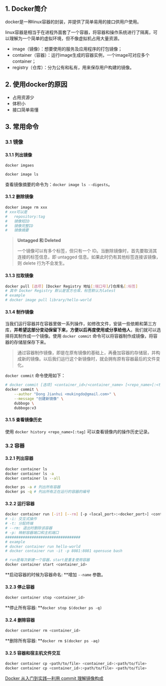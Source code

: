 ## 1. Docker简介

docker是一种linux容器的封装，并提供了简单易用的接口供用户使用。

linux容器是相当于在进程外面套了一个容器，将容器和操作系统进行了隔离，可以理解为一个简单的虚拟环境，但不像虚拟机占用大量资源。

- image（镜像）：想要使用的服务及应用程序的打包镜像；
- container（容器）：运行image生成的容器实例，一个image可对应多个container；
- registry（仓库）：分为公有和私有，用来保存用户构建的镜像。



## 2. 使用docker的原因

- 占用资源少
- 体积小
- 接口简单易懂



## 3. 常用命令

### 3.1 镜像

#### 3.1.1 列出镜像

```bash
docker imgaes

docker image ls
```

查看镜像摘要的命令为：`docker image ls --digests`。



#### 3.1.2 删除镜像

```bash
docker image rm xxx 
# xxx可以是
# 	repository:tag
# 	镜像短ID
# 	镜像完整ID
# 	镜像摘要
```

> **Untagged 和 Deleted**
>
> 一个镜像可以有多个标签，但只有一个 ID。当删除镜像时，首先要取消其连接的标签信息，即 untagged 信息。如果此时仍有其他标签连接该镜像，则 delete 行为不会发生。



#### 3.1.3 拉取镜像

```bash
docker pull [选项] [Docker Registry 地址[:端口号]/]仓库名[:标签]
# 其中 Docker Registry 默认是官方仓库，标签默认为latest
# example 
# docker image pull library/hello-world
```



#### 3.1.4 制作镜像

当我们运行容器并在容器里做一系列操作，如修改文件，安装一些依赖和第三方库，**并希望这部分变动保留下来，方便以后再度使用或分享给他人**，我们就可以选择将其制作成一个镜像。使用 `docker commit` 命令可以将容器制作成镜像，将容器的存储层保存下来。

> 通过容器制作镜像，即是在原有镜像的基础上，再叠加容器的存储层，并构成新的镜像。以后我们运行这个新镜像时，就会拥有原有容器最后的文件变化。

`docker commit` 命令使用如下：

```bash
# docker commit [选项] <container_id>/<container_name> [<repo_name>[:<tag_name>]]
docker commit \
	--author "Dong Jianhui <mukingdo@gmail.com>" \
	--message "创建新镜像" \
	dubbogo \
	dubbogo:v3

```



#### 3.1.5 查看镜像历史

使用 `docker history <repo_name>[:tag]` 可以查看镜像内的操作历史记录。

### 3.2 容器

#### 3.2.1 列出容器

```bash
docker container ls
docker container ls -a
docker container ls --all

docker ps -a # 列出所有容器
docker ps -q # 列出所有正在运行的容器的编号
```



#### 3.2.2 运行容器

```bash
docker container run [-it] [--rm] [-p <local_port>:<docker_port>] <container_name> <command_name>
# -i: 交互式操作
# -t: 分配终端
# --rm: 退出时删除该容器
# -p: 映射容器端口和主机端口
##################################
# example
# docker container run hello-world
# docker container run -it -p 8081:8081 opensuse bash

# run是每次新建一个容器，start是重复使用容器
docker container start <container_id>
```

**启动容器的时候为容器命名: **增加 `--name` 参数。



#### 3.2.3 停止容器

```bash
docker container stop <container_id>
```

**停止所有容器: **`docker stop $(docker ps -q)`



#### 3.2.4 删除容器

```bash
docker container rm <container_id>
```

**删除所有容器: **`docker rm $(docker ps -aq)`



#### 3.2.5 容器和宿主机文件交互

```bash
docker container cp <path/to/file> <container_id>:<path/to/file>
docker container cp <container_id>:<path/to/file> <path/to/file> 
```





[Docker 从入门到实践—利用 commit 理解镜像构成](https://yeasy.gitbook.io/docker_practice/image/commit)